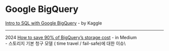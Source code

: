 # Google BigQuery

[Intro to SQL with Google BigQuery](https://www.kaggle.com/learn/intro-to-sql) - by Kaggle

***

2024 [How to save 90% of BigQuery’s storage cost](https://medium.com/israeli-tech-radar/how-to-save-90-on-bigquery-storage-a1ca99582c5c)  - in Medium\
&#x20; \- 스토리지 기본 청구 모델 ( time travel / fail-safe)에 대한 이슈\
